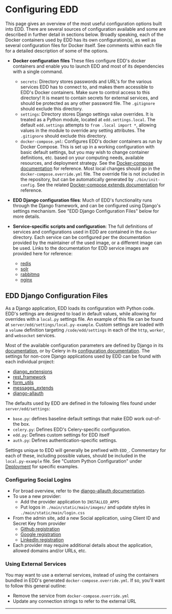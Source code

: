 # Configuring EDD

This page gives an overview of the most useful configuration options built into EDD. There are
several sources of configuration available and some are described in further detail in sections
below. Broadly speaking, each of the Docker containers used by EDD has its own configuration(s),
as well as several configuration files for Docker itself. See comments within each file for a
detailed description of some of the options.

-   **Docker configuration files**
    These files configure EDD's docker containers and enable you to launch EDD and most of its
    dependencies with a single command.

    -   `secrets`: Directory stores passwords and URL's for the various
        services EDD has to connect to, and makes them accessible to EDD's
        Docker containers. Make sure to control access to this directory! It is
        meant to contain secrets for external services, and should be protected
        as any other password file. The `.gitignore` should exclude
        this directory.
    -   `settings`: Directory stores Django settings value overrides. It is
        treated as a Python module, located at `edd.settings.local`. The
        default `edd.settings` attempts to `from .local import *`, allowing
        values in the module to override any setting attributes. The
        `.gitignore` should exclude this directory.
    -   `docker-compose.yml`: Configures EDD's docker containers as run by
        Docker Compose. This is set up in a working configuration with basic
        default settings, but you may wish to change container definitions,
        etc. based on your computing needs, available resources, and deployment
        strategy. See the [Docker-compose documentation][1] for reference. Most
        local changes should go in the `docker-compose.override.yml` file. The
        override file is not included in the repository, but can be
        automatically generated by `./bin/init-config`. See the related
        [Docker-compose extends documentation][2] for reference.

-   **EDD Django configuration files**: Much of EDD's functionality runs through the Django
    framework, and can be configured using Django's settings mechanism. See "EDD Django
    Configuration Files" below for more details.

-   **Service-specific scripts and configuration**: The full definitions of services and
    configurations used in EDD are contained in the `docker` directory. Each service can be
    configured per the documentation provided by the maintainer of the used image, or a different
    image can be used. Links to the documentation for EDD service images are provided here
    for reference:
    -   [redis][10]
    -   [solr][11]
    -   [rabbitmq][12]
    -   [nginx][13]

## EDD Django Configuration Files

As a Django application, EDD loads its configuration with Python code. EDD's
settings are designed to load in default values, while allowing for overrides
with a `local.py` settings file. An example of this file can be found at
`server/edd/settings/local.py-example`. Custom settings are loaded with a
`volume` definition targeting `/code/edd/settings` in each of the `http`,
`worker`, and `websocket` services.

Most of the available configuration parameters are defined by Django in its [documentation][3], or
by Celery in its [configuration documentation][4]. The settings for non-core Django applications
used by EDD can be found with each individual project:

-   [django_extensions][14]
-   [rest_framework][15]
-   [form_utils][16]
-   [messages_extends][17]
-   [django-allauth][5]

The defaults used by EDD are defined in the following files found under `server/edd/settings`:

-   `base.py`: defines baseline default settings that make EDD work out-of-the box.
-   `celery.py`: Defines EDD's Celery-specific configuration.
-   `edd.py`: Defines custom settings for EDD itself
-   `auth.py`: Defines authentication-specific settings.

Settings unique to EDD will generally be prefixed with `EDD_`. Commentary for each of these,
including possible values, should be included in the `local.py-example` file. See "Custom
Python Configuration" under [Deployment][18] for specific examples.

### Configuring Social Logins <a name="Social"/>

-   For broad overview, refer to the [django-allauth documentation][5].
-   To use a new provider:
    -   Add the provider application to `INSTALLED_APPS`
    -   Put logos in `./main/static/main/images/` and update styles
        in `./main/static/main/login.css`
-   From the admin site, add a new Social application, using Client ID and Secret Key from provider
    -   [Github registration][6]
    -   [Google registration][7]
    -   [LinkedIn registration][8]
-   Each provider may require additional details about the application, allowed domains and/or
    URLs, etc.

### Using External Services

You may want to use a external services, instead of using the containers
bundled in EDD's generated `docker-compose.override.yml`. If so, you'll want to
follow this general outline:

-   Remove the service from `docker-compose.override.yml`
-   Update any connection strings to refer to the external URL

---

[1]: https://docs.docker.com/compose/overview/
[2]: https://docs.docker.com/compose/extends/#/understanding-multiple-compose-files
[3]: https://docs.djangoproject.com/en/1.9/topics/settings/
[4]: http://docs.celeryproject.org/en/latest/configuration.html
[5]: http://django-allauth.readthedocs.org/en/latest/index.html
[6]: https://github.com/settings/applications/new
[7]: https://console.developers.google.com/
[8]: https://www.linkedin.com/secure/developer?newapp=
[10]: https://hub.docker.com/_/redis/
[11]: https://hub.docker.com/_/solr/
[12]: https://hub.docker.com/_/rabbitmq/
[13]: https://hub.docker.com/_/nginx/
[14]: https://django-extensions.readthedocs.io/en/latest/
[15]: http://www.django-rest-framework.org/
[16]: https://bitbucket.org/carljm/django-form-utils/
[17]: https://github.com/AliLozano/django-messages-extends/
[18]: Deployment.md#Python_Config
